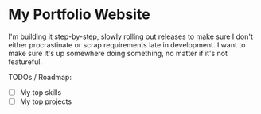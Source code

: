 # My Portfolio Website

I'm building it step-by-step, slowly rolling out releases to make sure I don't either procrastinate or scrap requirements late in development. I want to make sure it's up somewhere doing something, no matter if it's not featureful.

TODOs / Roadmap:
- [ ] My top skills
- [ ] My top projects
